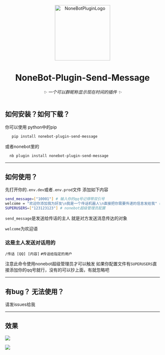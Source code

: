 <div align="center">
  <a href="https://v2.nonebot.dev/store"><img src="https://github.com/A-kirami/nonebot-plugin-template/blob/resources/nbp_logo.png" width="180" height="180" alt="NoneBotPluginLogo"></a>

# NoneBot-Plugin-Send-Message
_✨ 一个可以群昵称显示现在时间的插件 ✨_
    <br></br>
</div>

## 如何安装？如何下载？
你可以使用 python中的pip
```bash
   pip install nonebot-plugin-send-message
```

   或者nonebot里的
```bash
  nb plugin install nonebot-plugin-send-message
```
---
## 如何使用？

先打开你的`.env.dev`或者`.env.prod`文件 添加如下内容

```bash
send_message=["10001"] # 输入你的qq号记得带双引号
welcome = "欢迎你添加我为好友\n我是一个传话机器人\n直接把你需要传递的信息发给我" # 欢迎添加好友的信息 发送图片表情请手动cq码
SUPERUSERS=["123123123"] # nonebot超级管理员配置
```

`send_message`是发送给传话的主人 就是对方发送消息传达的对象

`welcome`为欢迎语

### 这是主人发送对话用的

`/传话 [QQ] [内容]` `#传话给指定的用户`

注意此命令使用nonebot超级管理员才可以触发 如果你配置文件有`SUPERUSERS`直接添加你的qq号就行，没有的可以抄上面，有就忽略吧

---
## 有bug？ 无法使用？
请发issues给我

---

## 效果

![](https://s1.ax1x.com/2023/08/12/pPuDEPH.png)

![](https://s1.ax1x.com/2023/08/12/pPuDVGd.png)
